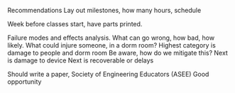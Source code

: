 Recommendations
    Lay out milestones, how many hours, schedule

Week before classes start, have parts printed.

Failure modes and effects analysis.
    What can go wrong, how bad, how likely.
        What could injure someone, in a dorm room?
            Highest category is damage to people and dorm room
                Be aware, how do we mitigate this?
            Next is damage to device
            Next is recoverable or delays

Should write a paper, Society of Engineering Educators (ASEE)
    Good opportunity